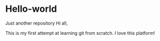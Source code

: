 # Hello-world
Just another repository
Hi all,

This is my first attempt at learning git from scratch. I love this platform!
